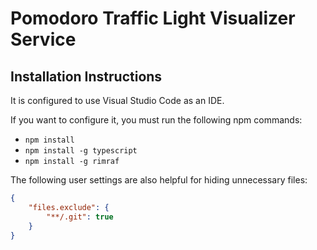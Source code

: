 # Pomodoro Traffic Light Visualizer Service

## Installation Instructions

It is configured to use Visual Studio Code as an IDE.

If you want to configure it, you must run the following npm commands:
- `npm install`
- `npm install -g typescript`
- `npm install -g rimraf`

The following user settings are also helpful for hiding unnecessary files:
```json
{
    "files.exclude": {
        "**/.git": true
    }
}
```